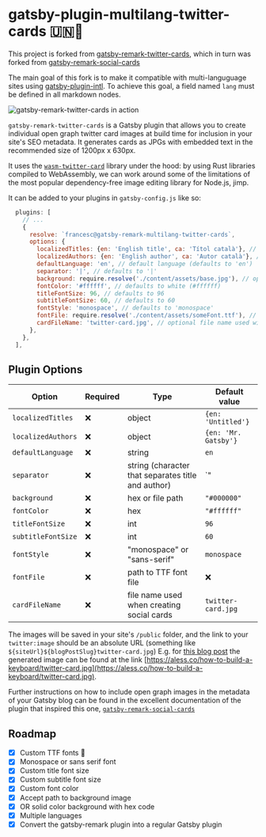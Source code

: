 # gatsby-plugin-multilang-twitter-cards 🇺🇳📇

This project is forked from [gatsby-remark-twitter-cards](https://github.com/alessbell/gatsby-remark-twitter-cards), which in turn was forked from [gatsby-remark-social-cards](https://github.com/syntra/gatsby-remark-social-cards)

The main goal of this fork is to make it compatible with multi-languguage sites using [gatsby-plugin-intl](https://www.gatsbyjs.org/packages/gatsby-plugin-intl/). To achieve this goal, a field named `lang` must be defined in all markdown nodes.

![gatsby-remark-twitter-cards in action](https://i.imgur.com/FgObEBR.jpg)

`gatsby-remark-twitter-cards` is a Gatsby plugin that allows you to create individual open graph twitter card images at build time for inclusion in your site's SEO metadata. It generates cards as JPGs with embedded text in the recommended size of 1200px x 630px.

It uses the [`wasm-twitter-card`](https://github.com/alessbell/wasm-twitter-card) library under the hood: by using Rust libraries compiled to WebAssembly, we can work around some of the limitations of the most popular dependency-free image editing library for Node.js, jimp.

It can be added to your plugins in `gatsby-config.js` like so:

```js
  plugins: [
    // ...
    {
      resolve: `francesc@gatsby-remark-multilang-twitter-cards`,
      options: {
        localizedTitles: {en: 'English title', ca: 'Títol català'}, // website titles - required
        localizedAuthors: {en: 'English author', ca: 'Autor català'}, // website author names - optional
        defaultLanguage: 'en', // default language (defaults to 'en')
        separator: '|', // defaults to '|'
        background: require.resolve('./content/assets/base.jpg'), // optional path to 1200x630px file or hex code, defaults to black (#000000)
        fontColor: '#ffffff', // defaults to white (#ffffff)
        titleFontSize: 96, // defaults to 96
        subtitleFontSize: 60, // defaults to 60
        fontStyle: 'monospace', // defaults to 'monospace'
        fontFile: require.resolve('./content/assets/someFont.ttf'), // optional path to a custom TTF font - will override fontStyle
        cardFileName: 'twitter-card.jpg', // optional file name used with social cards - defaults to 'twitter-card-jpg'
      },
    },
  ],
```

## Plugin Options

| Option             | Required | Type                                               | Default value        |
| ------------------ | -------- | -------------------------------------------------- | -------------------- |
| `localizedTitles`  | ❌       | object                                             | `{en: 'Untitled'}`   |
| `localizedAuthors` | ❌       | object                                             | `{en: 'Mr. Gatsby'}` |
| `defaultLanguage`  | ❌       | string                                             | `en`                 |
| `separator`        | ❌       | string (character that separates title and author) | `"|"`                |
| `background`       | ❌       | hex or file path                                   | `"#000000"`          |
| `fontColor`        | ❌       | hex                                                | `"#ffffff"`          |
| `titleFontSize`    | ❌       | int                                                | `96`                 |
| `subtitleFontSize` | ❌       | int                                                | `60`                 |
| `fontStyle`        | ❌       | "monospace" or "sans-serif"                        | `monospace`          |
| `fontFile`         | ❌       | path to TTF font file                              | ❌                   |
| `cardFileName`     | ❌       | file name used when creating social cards          | `twitter-card.jpg`   |

The images will be saved in your site's `/public` folder, and the link to your `twitter:image` should be an absolute URL (something like `${siteUrl}${blogPostSlug}twitter-card.jpg`) E.g. for [this blog post](https://aless.co/how-to-build-a-keyboard/) the generated image can be found at the link [https://aless.co/how-to-build-a-keyboard/twitter-card.jpg](https://aless.co/how-to-build-a-keyboard/twitter-card.jpg).

Further instructions on how to include open graph images in the metadata of your Gatsby blog can be found in the excellent documentation of the plugin that inspired this one, [`gatsby-remark-social-cards`](https://github.com/syntra/gatsby-remark-social-cards#installation)

## Roadmap

- [x] Custom TTF fonts 🎉
- [x] Monospace or sans serif font
- [x] Custom title font size
- [x] Custom subtitle font size
- [x] Custom font color
- [x] Accept path to background image
- [x] OR solid color background with hex code
- [x] Multiple languages
- [x] Convert the gatsby-remark plugin into a regular Gatsby plugin
